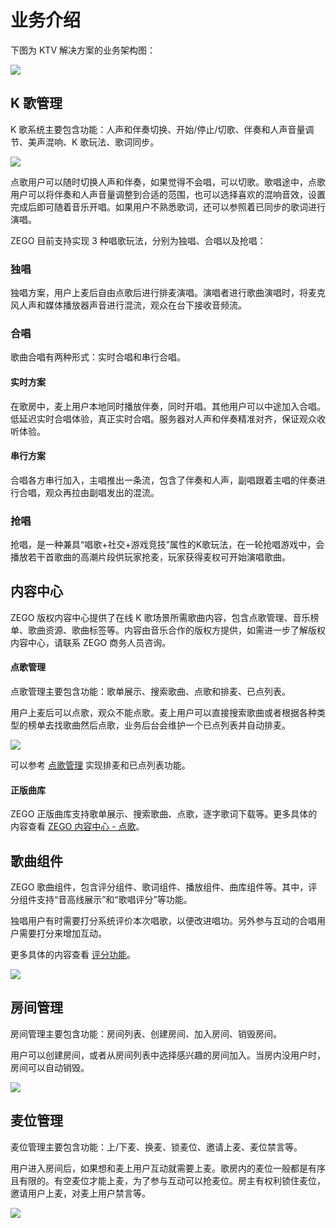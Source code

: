 # 业务介绍

下图为 KTV 解决方案的业务架构图：

<Frame width="512" height="auto" >
  <img src="https://doc-media.zego.im/sdk-doc/Pics/ktv/ktv_core_features.jpg" />
</Frame>

## K 歌管理

K 歌系统主要包含功能：人声和伴奏切换、开始/停止/切歌、伴奏和人声音量调节、美声混响、K 歌玩法、歌词同步。

<Frame width="512" height="auto" ><img src="https://doc-media.zego.im/sdk-doc/Pics/ktv/Sing.png" /></Frame>

点歌用户可以随时切换人声和伴奏，如果觉得不会唱，可以切歌。歌唱途中，点歌用户可以将伴奏和人声音量调整到合适的范围，也可以选择喜欢的混响音效，设置完成后即可随着音乐开唱。如果用户不熟悉歌词，还可以参照着已同步的歌词进行演唱。

ZEGO 目前支持实现 3 种唱歌玩法，分别为独唱、合唱以及抢唱：

### 独唱

独唱方案，用户上麦后自由点歌后进行排麦演唱。演唱者进行歌曲演唱时，将麦克风人声和媒体播放器声音进行混流，观众在台下接收音频流。

### 合唱

歌曲合唱有两种形式：实时合唱和串行合唱。

#### 实时方案

在歌房中，麦上用户本地同时播放伴奏，同时开唱。其他用户可以中途加入合唱。低延迟实时合唱体验，真正实时合唱。服务器对人声和伴奏精准对齐，保证观众收听体验。

#### 串行方案

合唱各方串行加入，主唱推出一条流，包含了伴奏和人声，副唱跟着主唱的伴奏进行合唱，观众再拉由副唱发出的混流。

### 抢唱

抢唱，是一种兼具“唱歌+社交+游戏竞技”属性的K歌玩法，在一轮抢唱游戏中，会播放若干首歌曲的高潮片段供玩家抢麦，玩家获得麦权可开始演唱歌曲。

## 内容中心

ZEGO 版权内容中心提供了在线 K 歌场景所需歌曲内容，包含点歌管理、音乐榜单、歌曲资源、歌曲标签等。内容由音乐合作的版权方提供，如需进一步了解版权内容中心，请联系 ZEGO 商务人员咨询。

#### 点歌管理

点歌管理主要包含功能：歌单展示、搜索歌曲、点歌和排麦、已点列表。

用户上麦后可以点歌，观众不能点歌。麦上用户可以直接搜索歌曲或者根据各种类型的榜单去找歌曲然后点歌，业务后台会维护一个已点列表并自动排麦。

<Frame width="512" height="auto" ><img src="https://doc-media.zego.im/sdk-doc/Pics/ktv/Choose_Song.png" /></Frame>

可以参考 [点歌管理](/online-ktv-u3d/implementation/song-selection) 实现排麦和已点列表功能。

#### 正版曲库

ZEGO 正版曲库支持歌单展示、搜索歌曲、点歌，逐字歌词下载等。更多具体的内容查看 [ZEGO 内容中心 - 点歌](/online-ktv-u3d/zego-content-center/sing-songs)。


## 歌曲组件

ZEGO 歌曲组件，包含评分组件、歌词组件、播放组件、曲库组件等。其中，评分组件支持“音高线展示”和“歌唱评分”等功能。

独唱用户有时需要打分系统评价本次唱歌，以便改进唱功。另外参与互动的合唱用户需要打分来增加互动。

更多具体的内容查看 [评分功能](/online-ktv-u3d/implementation/vocal-scoring)。

<Frame width="512" height="auto" ><img src="https://doc-media.zego.im/sdk-doc/Pics/ktv/Rate.png" /></Frame>


## 房间管理

房间管理主要包含功能：房间列表、创建房间、加入房间、销毁房间。

用户可以创建房间，或者从房间列表中选择感兴趣的房间加入。当房内没用户时，房间可以自动销毁。

<Frame width="512" height="auto" ><img src="https://doc-media.zego.im/sdk-doc/Pics/ktv/Room_list.jpg" /></Frame>

## 麦位管理

麦位管理主要包含功能：上/下麦、换麦、锁麦位、邀请上麦、麦位禁言等。

用户进入房间后，如果想和麦上用户互动就需要上麦。歌房内的麦位一般都是有序且有限的。有空麦位才能上麦，为了参与互动可以抢麦位。房主有权利锁住麦位，邀请用户上麦，对麦上用户禁言等。

<Frame width="512" height="auto" ><img src="https://doc-media.zego.im/sdk-doc/Pics/ktv/Mic_Management.png" /></Frame>

<Content />